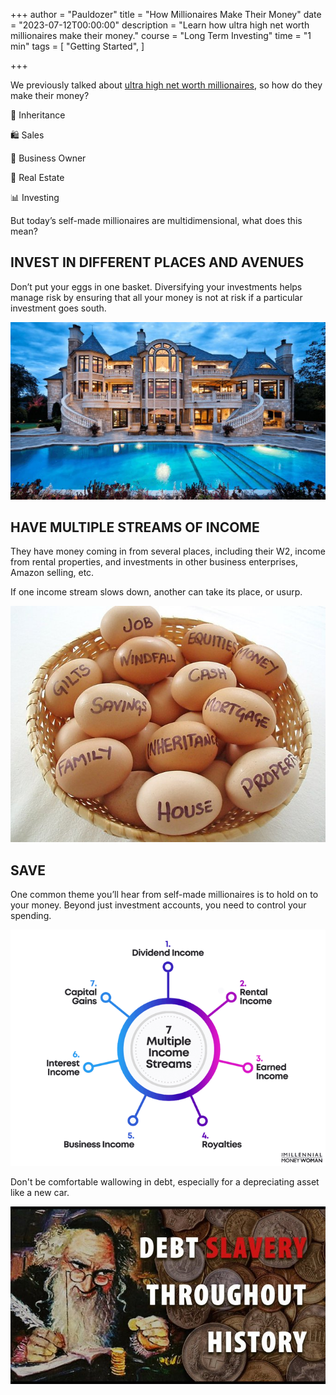 +++
author = "Pauldozer"
title = "How Millionaires Make Their Money"
date = "2023-07-12T00:00:00"
description = "Learn how ultra high net worth millionaires make their money."
course = "Long Term Investing"
time = "1 min"
tags = [
   "Getting Started",
]

+++

We previously talked about [ultra high net worth millionaires](../6-characteristics-of-millionaires/), so how do they make their money?

🏦 Inheritance 

🛍️ Sales

📇 Business Owner

🏬 Real Estate

📊 Investing


But today’s self-made millionaires are multidimensional, what does this mean?

## **INVEST IN DIFFERENT PLACES AND AVENUES**

Don’t put your eggs in one basket. Diversifying your investments helps manage risk by ensuring that all your money is not at risk if a particular investment goes south.

![](images/mansion.jpeg)


## **HAVE MULTIPLE STREAMS OF INCOME**

They have money coming in from several places, including their W2, income from rental properties, and investments in other business enterprises, Amazon selling, etc.

If one income stream slows down, another can take its place, or usurp.

![](images/eggbasket.jpeg)


## **SAVE**

One common theme you’ll hear from self-made millionaires is to hold on to your money. Beyond just investment accounts, you need to control your spending. 

![](images/incomestreams.png)


Don't be comfortable wallowing in debt, especially for a depreciating asset like a new car.

![](images/slavery.jpeg)

